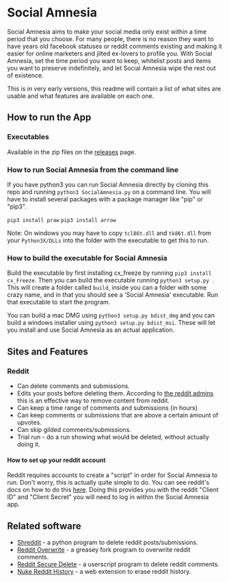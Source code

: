 # Social Amnesia
Social Amnesia aims to make your social media only exist within a time period that you choose. For many people, there is no reason they want to have years old facebook statuses or reddit comments existing and making it easier for online marketers and jilted ex-lovers to profile you. With Social Amnesia, set the time period you want to keep, whitelist posts and items you want to preserve indefinitely, and let Social Amnesia wipe the rest out of existence.

This is in very early versions, this readme will contain a list of what sites are usable and what features are available on each one.

## How to run the App

### Executables

Available in the zip files on the [releases](https://github.com/Nick-Gottschlich/Social-Amnesia/releases) page.

### How to run Social Amnesia from the command line
If you have python3 you can run Social Amnesia directly by cloning this repo and running `python3 SocialAmnesia.py` on a command line. You will have to install several packages with a package manager like "pip" or "pip3".

`pip3 install praw`
`pip3 install arrow`

Note: On windows you may have to copy `tcl86t.dll` and `tk86t.dll` from your `Python3X/DLLs` into the folder with the executable to get this to run.

### How to build the executable for Social Amnesia

Build the executable by first installing cx_freeze by running `pip3 install cx_Freeze`. Then you can build the executable running `python3 setup.py `. This will create a folder called `build`, inside you can a folder with some crazy name, and in that you should see a 'Social Amnesia' executable. Run that executable to start the program.

You can build a mac DMG using `python3 setup.py bdist_dmg` and you can build a windows installer using `python3 setup.py bdist_msi`. These will let you install and use Social Amnesia as an actual application.


## Sites and Features

### Reddit
* Can delete comments and submissions.
* Edits your posts before deleting them. According to [the reddit admins](https://www.reddit.com/r/blog/comments/1dhw2j/reddits_privacy_policy_has_been_rewritten_from/c9qgbbb/) this is an effective way to remove content from reddit.
* Can keep a time range of comments and submissions (in hours)
* Can keep comments or submissions that are above a certain amount of upvotes.
* Can skip gilded comments/submissions.
* Trial run - do a run showing what would be deleted, without actually doing it.

#### How to set up your reddit account

Reddit requires accounts to create a "script" in order for Social Amnesia to run. Don't worry, this is actually quite simple to do. You can see reddit's docs on how to do this [here](https://github.com/reddit-archive/reddit/wiki/OAuth2-Quick-Start-Example#first-steps). Doing this provides you with the reddit "Client ID" and "Client Secret" you will need to log in within the Social Amnesia app.

## Related software

- [Shreddit](https://github.com/x89/Shreddit) - a python program to delete reddit posts/submissions.
- [Reddit Overwrite](https://greasyfork.org/en/scripts/10380-reddit-overwrite) - a greasey fork program to overwrite reddit comments.
- [Reddit Secure Delete](https://userscripts-mirror.org/scripts/show/166415) - a userscript program to delete reddit comments.
- [Nuke Reddit History](https://www.reddit.com/r/NukeRedditHistory/) - a web extension to erase reddit history.
